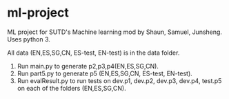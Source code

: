# ml-project
ML project for SUTD's Machine learning mod by Shaun, Samuel, Junsheng. Uses python 3.

All data (EN,ES,SG,CN, ES-test, EN-test) is in the data folder.

1. Run main.py to generate p2,p3,p4(EN,ES,SG,CN).
2. Run part5.py to generate p5 (EN,ES,SG,CN, ES-test, EN-test).
3. Run evalResult.py to run tests on dev.p1, dev.p2, dev.p3, dev.p4, test.p5 on each of the folders (EN,ES,SG,CN).
